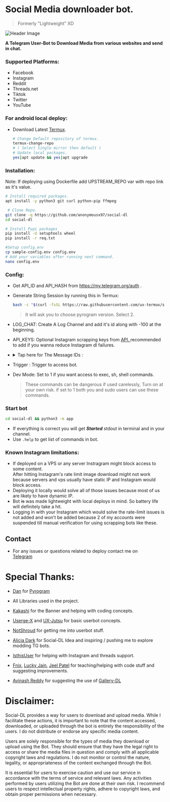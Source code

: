 # Social Media downloader bot.
> Formerly "Lightweight" XD

![Header Image](https://github.com/anonymousx97/social-dl/blob/main/assets/social_downloader.png?raw=true)

<b>A Telegram User-Bot to Download Media from various websites and send in chat.</b>

### Supported Platforms:
  - Facebook
  - Instagram
  - Reddit
  - Threads.net
  - Tiktok
  - Twitter
  - YouTube 


### For android local deploy:
  * Download Latest [Termux](https://github.com/termux/termux-app/releases).
     ```bash
     # Change Default repository of termux.
     termux-change-repo
     # ( Select Single mirror then default )
     # Update local packages.
     yes|apt update && yes|apt upgrade
     ```

### Installation:
  Note: If deploying using Dockerfile add UPSTREAM_REPO var with repo link as it's value.

  ```bash
  # Install required packages.
  apt install -y python3 git curl python-pip ffmpeg

   # Clone Repo.
  git clone -q https://github.com/anonymousx97/social-dl
  cd social-dl

  # Install Pypi packages
  pip install -U setuptools wheel
  pip install -r req.txt

  #Setup config.env
  cp sample-config.env config.env
  # Add your variables after running next command.
  nano config.env
  ```

### Config:
   * Get API_ID and API_HASH from https://my.telegram.org/auth .
   * Generate String Session by running this in Termux: 
     ```bash 
     bash -c "$(curl -fsSL https://raw.githubusercontent.com/ux-termux/string/main/Termux.sh)" 
     ```
     > It will ask you to choose pyrogram version. Select 2.

   * LOG_CHAT: Create A Log Channel and add it's id along with -100 at the beginning.
   * API_KEYS: Optional Instagram scrapping keys from <a href=https://webscraping.ai/>API. </a> recommended to add if you wanna reduce Instagram dl failures.
     
   * <details>
     <summary>Tap here for The Message IDs : </summary>
      Send 2 messages in your log channel, message text is an empty list : []

     * Copy the links of those messages.
     
     * The last digits of these links are the message ids.
     
     * These two are your AUTO_DL_MESSAGE_ID and BLOCKED_USERS_MESSAGE_ID DB.
     * Add their IDs in config respectively.


     Now send another message but this time include your id in the list: [12345678]
     
     * Copy this message's link and add the message id in USERS_MESSAGE_ID var
     </details>
   * Trigger : Trigger to access bot.
   * Dev Mode: Set to 1 if you want access to exec, sh, shell commands.
     > These commands can be dangerous if used carelessly, Turn on at your own risk.
     > if set to 1 both you and sudo users can use these commands.

### Start bot
  ```bash
  cd social-dl && python3 -m app
  ```

  * If everything is correct you will get <b><i>Started</i></b> stdout in terminal and in your channel.
  * Use `.help` to get list of commands in bot.

### Known Instagram limitations:
  * If deployed on a VPS or any server Instragram might block access to some content.  
  After hitting Instagram's rate limit image download might not work because servers and vps usually have static IP and Instagram would block access.
  * Deploying it locally would solve all of those issues because most of us are likely to have dynamic IP.  
  * Bot <s>is</s> was made lightweight with local deploys in mind. So battery life will definitely take a hit.
  * Logging in with your Instagram which would solve the rate-limit issues is not added and won't be added because 2 of my accounts were suspended till manual verification for using scrapping bots like these.

## Contact
 * For any issues or questions related to deploy contact me on  
 [Telegram](https://t.me/anonymousx97)

# Special Thanks:
 - [Dan](https://github.com/delivrance) for [Pyrogram](https://github.com/pyrogram/pyrogram)
 - All Libraries used in the project.
   
 - [Kakashi](https://github.com/AshwinStr) for the Banner and helping with coding concepts.
   
 - [Userge-X](https://github.com/code-rgb/USERGE-X) and [UX-Jutsu](https://github.com/ashwinstr/ux-jutsu) for basic userbot concepts.
  
 - [NotShroud](https://t.me/NotShroudX97) for getting me into userbot stuff.
   
 - [Alicia Dark](https://github.com/Thegreatfoxxgoddess) for Social-DL Idea and inspiring / pushing me to explore modding TG bots.
   
 - [IsthisUser](https://github.com/dishapatel010) for helping with Instagram and threads support.
 
 - [Fnix](https://github.com/fnixdev), [Lucky Jain](https://github.com/lostb053), [Jeel Patel](https://t.me/jeelpatel231) for teaching/helping with code stuff and suggesting improvements.
 - [Avinash Reddy](https://t.me/AvinashReddy3108) for suggesting the use of [Gallery-DL](https://github.com/mikf/gallery-dl)


# Disclaimer:
Social-DL provides a way for users to download and upload media. While I facilitate these actions, it is important to note that the content accessed, downloaded, or uploaded through the bot is entirely the responsibility of the users. I do not distribute or endorse any specific media content.

Users are solely responsible for the types of media they download or upload using the Bot. They should ensure that they have the legal right to access or share the media files in question and comply with all applicable copyright laws and regulations. I do not monitor or control the nature, legality, or appropriateness of the content exchanged through the Bot.

It is essential for users to exercise caution and use our service in accordance with the terms of service and relevant laws. Any activities performed by users utilizing the Bot are done at their own risk. I recommend users to respect intellectual property rights, adhere to copyright laws, and obtain proper permissions when necessary.
